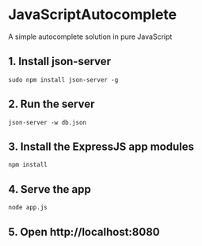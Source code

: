 # JavaScriptAutocomplete
A simple autocomplete solution in pure JavaScript

## 1. Install json-server

`sudo npm install json-server -g`

## 2. Run the server

`json-server -w db.json`

## 3. Install the ExpressJS app modules

`npm install`

## 4. Serve the app

`node app.js`

## 5. Open http://localhost:8080


